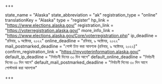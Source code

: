 +++

state_name = "Alaska"
state_abbreviation = "ak"
registration_type = "online"
translationKey = "Alaska"
type = "register"
hp_link = "https://www.elections.alaska.gov/"
registration_link = "https://voterregistration.alaska.gov/"
more_info_link = "https://www.elections.alaska.gov/Core/voterregistration.php"
ip_deadline = "রবিবার, ৯ অক্টোবর, ২০২২"
online_deadline = "রবিবার, ৯ অক্টোবর, ২০২২"
mail_postmarked_deadline = "পোস্ট চিহ্ন করা আবশ্যক (রবিবার, ৯ অক্টোবর, ২০২২)"
confirm_registration_link = "https://myvoterinformation.alaska.gov/"
default_ip_deadline = "নির্বাচনী দিনের ৩০ দিন আগে"
default_online_deadline = "নির্বাচনী দিনের ৩০ দিন আগে"
default_mail_postmarked_deadline = "নির্বাচনী দিনের ৩০ দিন আগে পোস্টমার্ক করা আবশ্যক"

+++